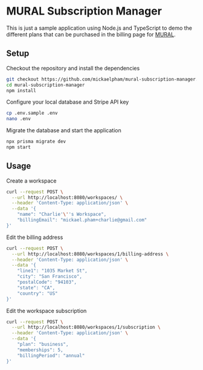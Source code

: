 # MURAL Subscription Manager

This is just a sample application using Node.js and TypeScript to demo the
different plans that can be purchased in the billing page for
[MURAL](https://mural.co).

## Setup

Checkout the repository and install the dependencies

```sh
git checkout https://github.com/mickaelpham/mural-subscription-manager.git
cd mural-subscription-manager
npm install
```

Configure your local database and Stripe API key

```sh
cp .env.sample .env
nano .env
```

Migrate the database and start the application

```sh
npx prisma migrate dev
npm start
```

## Usage

Create a workspace

```sh
curl --request POST \
  --url http://localhost:8080/workspaces/ \
  --header 'Content-Type: application/json' \
  --data '{
	"name": "Charlie'\''s Workspace",
	"billingEmail": "mickael.pham+charlie@gmail.com"
}'
```

Edit the billing address

```sh
curl --request POST \
  --url http://localhost:8080/workspaces/1/billing-address \
  --header 'Content-Type: application/json' \
  --data '{
	"line1": "1035 Market St",
	"city": "San Francisco",
	"postalCode": "94103",
	"state": "CA",
	"country": "US"
}'
```

Edit the workspace subscription

```sh
curl --request POST \
  --url http://localhost:8080/workspaces/1/subscription \
  --header 'Content-Type: application/json' \
  --data '{
	"plan": "business",
	"memberships": 5,
	"billingPeriod": "annual"
}'
```
